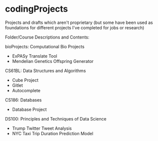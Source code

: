 # codingProjects
Projects and drafts which aren't proprietary (but some have been used as foundations for different projects I've completed for jobs or research)

Folder/Course Descriptions and Contents:

bioProjects: Computational Bio Projects
  - ExPASy Translate Tool
  - Mendelian Genetics Offspring Generator

CS61BL: Data Structures and Algorithms
  - Cube Project
  - Gitlet
  - Autocomplete

CS186: Databases
  - Database Project

DS100: Principles and Techniques of Data Science
  - Trump Twitter Tweet Analysis
  - NYC Taxi Trip Duration Prediction Model 
